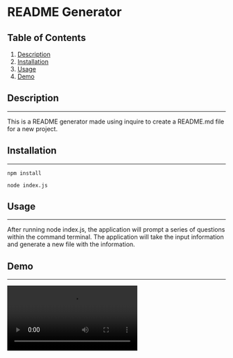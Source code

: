 # README Generator

## Table of Contents
1. [Description](#description)
2. [Installation](#installation)
3. [Usage](#usage)
4. [Demo](#demo)

## Description
---
This is a README generator made using inquire to create a README.md file for a new project.

## Installation
---
    npm install 

    node index.js

## Usage
---
After running node index.js, the application will prompt a series of questions within the command terminal. The application will take the input information and generate a new file with the information.

## Demo
---
![Demo Video](./assets/readme-generator.mp4)